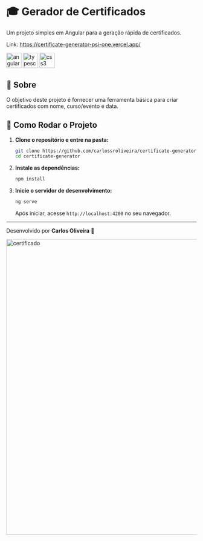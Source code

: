 # 🎓 Gerador de Certificados

Um projeto simples em Angular para a geração rápida de certificados.

Link: https://certificate-generator-psi-one.vercel.app/

<img src="https://cdn.jsdelivr.net/gh/devicons/devicon@latest/icons/angular/angular-original.svg" height="40" alt="angular logo"  /> <img src="https://cdn.jsdelivr.net/gh/devicons/devicon@latest/icons/typescript/typescript-original.svg" height="40" alt="typescript logo"  /> <img src="https://cdn.jsdelivr.net/gh/devicons/devicon@latest/icons/css3/css3-original.svg" height="40" alt="css3 logo"  />

## 📝 Sobre

O objetivo deste projeto é fornecer uma ferramenta básica para criar certificados com nome, curso/evento e data.

## 🚀 Como Rodar o Projeto

1.  **Clone o repositório e entre na pasta:**

    ```bash
    git clone https://github.com/carlossroliveira/certificate-generator.git
    cd certificate-generator
    ```

2.  **Instale as dependências:**

    ```bash
    npm install
    ```

3.  **Inicie o servidor de desenvolvimento:**
    ```bash
    ng serve
    ```
    Após iniciar, acesse `http://localhost:4200` no seu navegador.

---

Desenvolvido por **Carlos Oliveira** 🚀

<img width="1072" height="781" alt="certificado" src="https://github.com/user-attachments/assets/4c46fb3d-9af4-4de5-bb31-13db74d55348" />


